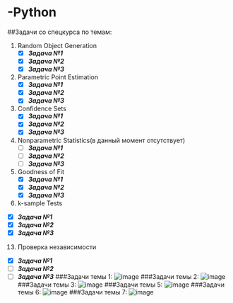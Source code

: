 # -Python
##Задачи со спецкурса по темам:
1. Random Object Generation
   - [X] ***Задача №1***
   - [X] ***Задача №2***
   - [X] ***Задача №3***
3. Parametric Point Estimation
   - [X] ***Задача №1***
   - [X] ***Задача №2***
   - [X] ***Задача №3***
5. Confidence Sets
   - [X] ***Задача №1***
   - [X] ***Задача №2***
   - [X] ***Задача №3***
7. Nonparametric Statistics(в данный момент отсутствует)
   - [ ] ***Задача №1***
   - [ ] ***Задача №2***
   - [ ] ***Задача №3***
9. Goodness of Fit
   - [X] ***Задача №1***
   - [X] ***Задача №2***
   - [X] ***Задача №3***
11. k-sample Tests
   - [X] ***Задача №1***
   - [X] ***Задача №2***
   - [X] ***Задача №3***
13. Проверка независимости
   - [X] ***Задача №1***
   - [ ] ***Задача №2***
   - [ ] ***Задача №3***
###Задачи темы 1:
![image](https://github.com/mosnazik/-Python/assets/100281783/432e06b9-ca1e-46f6-80eb-a4845ec02afa)
###Задачи темы 2:
![image](https://github.com/mosnazik/-Python/assets/100281783/be2b65f2-49cb-4df5-8ad0-0f06574a5b96)
###Задачи темы 3:
![image](https://github.com/mosnazik/-Python/assets/100281783/8c3d58a3-5f71-4a16-9c67-23acc005c39c)
###Задачи темы 5:
![image](https://github.com/mosnazik/-Python/assets/100281783/c2873714-53bf-477f-93fd-83290960eb82)
###Задачи темы 6:
![image](https://github.com/mosnazik/-Python/assets/100281783/3fc90c2f-c15d-4f45-b03a-66899fa36b9d)
###Задачи темы 7:
![image](https://github.com/mosnazik/-Python/assets/100281783/c05f7480-7938-48df-b9b7-2009c1dde840)
